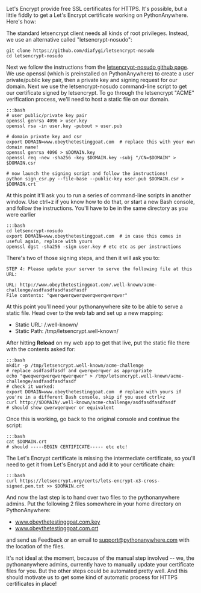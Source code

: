 <!--
.. title: Let's Encrypt
.. slug: LetsEncrypt
.. date: 2016-03-24
.. tags:
.. category:
.. link:
.. description:
.. type: text
-->

Let's Encrypt provide free SSL certificates for HTTPS. It's possible, but a
little fiddly to get a Let's Encrypt certificate working on PythonAnywhere.
Here's how:

The standard letsencrypt client needs all kinds of root privileges.  Instead,
we use an alternative called "letsencrypt-nosudo":

    git clone https://github.com/diafygi/letsencrypt-nosudo
    cd letsencrypt-nosudo

Next we follow the instructions from the [letsencrypt-nosudo github page](https://github.com/diafygi/letsencrypt-nosudo).
We use openssl (which is
preinstalled on PythonAnywhere) to create a user private/public key pair, then
a private key and signing request for our domain.  Next we use the
letsencrypt-nosudo command-line script to get our certificate signed by
letsencrypt.  To go through the letsencrypt "ACME" verification process, we'll
need to host a static file on our domain.

    :::bash
    # user public/private key pair
    openssl genrsa 4096 > user.key
    openssl rsa -in user.key -pubout > user.pub

    # domain private key and csr
    export DOMAIN=www.obeythetestinggoat.com  # replace this with your own domain name!
    openssl genrsa 4096 > $DOMAIN.key
    openssl req -new -sha256 -key $DOMAIN.key -subj "/CN=$DOMAIN" > $DOMAIN.csr

    # now launch the signing script and follow the instructions!
    python sign_csr.py --file-base --public-key user.pub $DOMAIN.csr > $DOMAIN.crt

At this point it'll ask you to run a series of command-line scripts in another
window.  Use ctrl+z if you know how to do that, or start a new Bash console,
and follow the instructions.  You'll have to be in the same directory as you
were earlier

    :::bash
    cd letsencrypt-nosudo
    export DOMAIN=www.obeythetestinggoat.com  # in case this comes in useful again, replace with yours
    openssl dgst -sha256 -sign user.key # etc etc as per instructions

There's two of those signing steps, and then it will ask you to:

    STEP 4: Please update your server to serve the following file at this URL:

    URL: http://www.obeythetestinggoat.com/.well-known/acme-challenge/asdfasdfasdfasdfasdf
    File contents: "qwerqwerqwerqwerqwerqwerqwer"

At this point you'll need your pythonanywhere site to be able to serve a static
file.  Head over to the web tab and set up a new mapping:

* Static URL: /.well-known/
* Static Path: /tmp/letsencrypt.well-known/

After hitting **Reload** on my web app to get that live, put the
static file there with the contents asked for:

    :::bash
    mkdir -p /tmp/letsencrypt.well-known/acme-challenge
    # replace asdfasdfasdf and qwerqwerqwer as appropriate
    echo "qweqwerqwerqwerqwerqwer" > /tmp/letsencrypt.well-known/acme-challenge/asdfasdfasdfasdf
    # check it worked:
    export DOMAIN=www.obeythetestinggoat.com  # replace with yours if you're in a different Bash console, skip if you used ctrl+z
    curl http://$DOMAIN/.well-known/acme-challenge/asdfasdfasdfasdf
    # should show qwerwqerqwer or equivalent

Once this is working, go back to the original console and continue the script:

    :::bash
    cat $DOMAIN.crt
    # should -----BEGIN CERTIFICATE----- etc etc!


The Let's Encrypt certificate is missing the intermediate certificate, so
you'll need to get it from Let's Encrypt and add it to your certificate chain:

    :::bash
    curl https://letsencrypt.org/certs/lets-encrypt-x3-cross-signed.pem.txt >> $DOMAIN.crt

And now the last step is to hand over two files to the pythonanywhere admins.
Put the following 2 files somewhere in your home directory on PythonAnywhere:

* www.obeythetestinggoat.com.key
* www.obeythetestinggoat.com.crt

and send us Feedback or an email to support@pythonanywhere.com with the
location of the files.

It's not ideal at the moment, because of the manual step involved -- we, the
pythonanywhere admins, currently have to manually update your certificate files
for you.  But the other steps could be automated pretty well.  And this should
motivate us to get some kind of automatic process for HTTPS certificates in
place!
